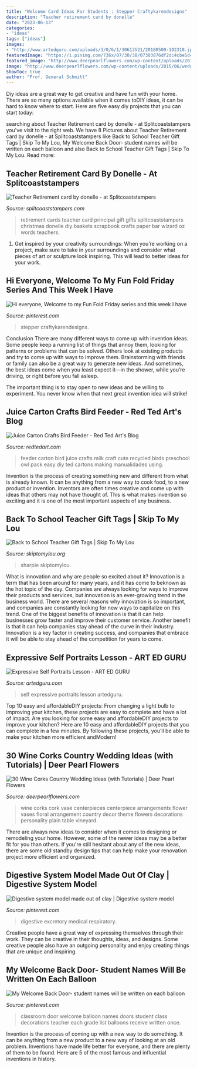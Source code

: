 ```yaml
---
title: "Welcome Card Ideas For Students : Stepper Craftykarendesigns"
description: "Teacher retirement card by donelle"
date: "2023-06-13"
categories:
- "ideas"
tags: ["ideas"]
images:
- "http://www.artedguru.com/uploads/3/0/6/1/30613521/20180509-102318.jpg"
featuredImage: "https://i.pinimg.com/736x/07/30/38/07303876df2dc4cbe5d4653761b92acd.jpg"
featured_image: "http://www.deerpearlflowers.com/wp-content/uploads/2015/06/wedding-centerpiece-with-some-wine-corks-in-the-vase.jpg"
image: "http://www.deerpearlflowers.com/wp-content/uploads/2015/06/wedding-centerpiece-with-some-wine-corks-in-the-vase.jpg"
ShowToc: true
author: "Prof. General Schmitt"
---
```



Diy ideas are a great way to get creative and have fun with your home. There are so many options available when it comes toDIY ideas, it can be hard to know where to start. Here are five easy diy projects that you can start today: 

	

		
searching about Teacher Retirement card by donelle - at Splitcoaststampers you've visit to the right web. We have 8 Pictures about Teacher Retirement card by donelle - at Splitcoaststampers like Back to School Teacher Gift Tags | Skip To My Lou, My Welcome Back Door- student names will be written on each balloon and also Back to School Teacher Gift Tags | Skip To My Lou. Read more:
		
    
## Teacher Retirement Card By Donelle - At Splitcoaststampers

<img loading=lazy src="http://images.splitcoaststampers.com/data/gallery/500/2010/05/17/DSC01742_by_donelle.JPG" onerror="this.onerror=null;this.src='https://tse3.mm.bing.net/th?id=OIP.JpaG1_E0kayF9KeZbGtzAQHaJ4&amp;pid=15.1';" alt="Teacher Retirement card by donelle - at Splitcoaststampers">

_Source: splitcoaststampers.com_

>retirement cards teacher card principal gift gifts splitcoaststampers christmas donelle diy baskets scrapbook crafts paper bar wizard oz words teachers. 

	

1. Get inspired by your creativity surroundings: When you’re working on a project, make sure to take in your surroundings and consider what pieces of art or sculpture look inspiring. This will lead to better ideas for your work.

    
## Hi Everyone, Welcome To My Fun Fold Friday Series And This Week I Have

<img loading=lazy src="https://i.pinimg.com/736x/50/7c/bc/507cbcb24c983438f2980e62544f8020.jpg" onerror="this.onerror=null;this.src='https://tse1.mm.bing.net/th?id=OIP.9OtLbBTZoraCxoZs0R-mpgHaD4&amp;pid=15.1';" alt="Hi everyone, Welcome to my Fun Fold Friday series and this week I have">

_Source: pinterest.com_

>stepper craftykarendesigns. 

	

Conclusion
There are many different ways to come up with invention ideas. Some people keep a running list of things that annoy them, looking for patterns or problems that can be solved. Others look at existing products and try to come up with ways to improve them.
 Brainstorming with friends or family can also be a great way to generate new ideas. And sometimes, the best ideas come when you least expect it—in the shower, while you’re driving, or right before you fall asleep.

The important thing is to stay open to new ideas and be willing to experiment. You never know when that next great invention idea will strike!

    
## Juice Carton Crafts Bird Feeder - Red Ted Art&#039;s Blog

<img loading=lazy src="http://www.redtedart.com/wp-content/uploads/2014/05/Juice-Carton-Crafts-Bird-Feeder.jpg" onerror="this.onerror=null;this.src='https://tse2.mm.bing.net/th?id=OIP.0i2zwC0mcKTTIvXL5pgorwHaLJ&amp;pid=15.1';" alt="Juice Carton Crafts Bird Feeder - Red Ted Art&#039;s Blog">

_Source: redtedart.com_

>feeder carton bird juice crafts milk craft cute recycled birds preschool owl pack easy diy ted cartons making manualidades using. 

	

Invention is the process of creating something new and different from what is already known. It can be anything from a new way to cook food, to a new product or invention. Inventors are often times creative and come up with ideas that others may not have thought of. This is what makes invention so exciting and it is one of the most important aspects of any business.

    
## Back To School Teacher Gift Tags | Skip To My Lou

<img loading=lazy src="http://www.skiptomylou.org/wp-content/uploads/2015/08/sharpie-marker-teacher-gift-1.jpg" onerror="this.onerror=null;this.src='https://tse4.mm.bing.net/th?id=OIP._ifbbpwNg3jfp5PvoOgmygHaLH&amp;pid=15.1';" alt="Back to School Teacher Gift Tags | Skip To My Lou">

_Source: skiptomylou.org_

>sharpie skiptomylou. 

	

What is innovation and why are people so excited about it?
Innovation is a term that has been around for many years, and it has come to beknown as the hot topic of the day. Companies are always looking for ways to improve their products and services, but innovation is an ever-growing trend in the business world. There are several reasons why innovation is so important, and companies are constantly looking for new ways to capitalize on this trend. One of the biggest benefits of innovation is that it can help businesses grow faster and improve their customer service. Another benefit is that it can help companies stay ahead of the curve in their industry. Innovation is a key factor in creating success, and companies that embrace it will be able to stay ahead of the competition for years to come.

    
## Expressive Self Portraits Lesson - ART ED GURU

<img loading=lazy src="http://www.artedguru.com/uploads/3/0/6/1/30613521/20180509-102318.jpg" onerror="this.onerror=null;this.src='https://tse1.mm.bing.net/th?id=OIP.F5zb0S2gJqi8GwdTNJbgfgHaK_&amp;pid=15.1';" alt="Expressive Self Portraits Lesson - ART ED GURU">

_Source: artedguru.com_

>self expressive portraits lesson artedguru. 

	

Top 10 easy and affordableDIY projects: From changing a light bulb to improving your kitchen, these projects are easy to complete and have a lot of impact.
Are you looking for some easy and affordableDIY projects to improve your kitchen? Here are 10 easy and affordableDIY projects that you can complete in a few minutes. By following these projects, you’ll be able to make your kitchen more efficient andModern!

    
## 30 Wine Corks Country Wedding Ideas (with Tutorials) | Deer Pearl Flowers

<img loading=lazy src="http://www.deerpearlflowers.com/wp-content/uploads/2015/06/wedding-centerpiece-with-some-wine-corks-in-the-vase.jpg" onerror="this.onerror=null;this.src='https://tse1.mm.bing.net/th?id=OIP.-UPtsnwDmNk9koSHhrbbUQHaLH&amp;pid=15.1';" alt="30 Wine Corks Country Wedding Ideas (with Tutorials) | Deer Pearl Flowers">

_Source: deerpearlflowers.com_

>wine corks cork vase centerpieces centerpiece arrangements flower vases floral arrangement country decor theme flowers decorations personality plain table vineyard. 

	

There are always new ideas to consider when it comes to designing or remodeling your home. However, some of the newer ideas may be a better fit for you than others. If you're still hesitant about any of the new ideas, there are some old standby design tips that can help make your renovation project more efficient and organized.

    
## Digestive System Model Made Out Of Clay | Digestive System Model

<img loading=lazy src="https://i.pinimg.com/736x/07/30/38/07303876df2dc4cbe5d4653761b92acd.jpg" onerror="this.onerror=null;this.src='https://tse2.mm.bing.net/th?id=OIP.ONSwvd-QFAIM2rhFwaSCWAHaJ8&amp;pid=15.1';" alt="Digestive system model made out of clay | Digestive system model">

_Source: pinterest.com_

>digestive excretory medical respiratory. 

	

Creative people have a great way of expressing themselves through their work. They can be creative in their thoughts, ideas, and designs. Some creative people also have an outgoing personality and enjoy creating things that are unique and inspiring.

    
## My Welcome Back Door- Student Names Will Be Written On Each Balloon

<img loading=lazy src="https://i.pinimg.com/736x/32/1a/7d/321a7ddec60c838c22aa7b120c8c84c8--balloons-names.jpg" onerror="this.onerror=null;this.src='https://tse3.mm.bing.net/th?id=OIP.eLg5J_rsgwnx5LZkRQ-ZCwHaJ3&amp;pid=15.1';" alt="My Welcome Back Door- student names will be written on each balloon">

_Source: pinterest.com_

>classroom door welcome balloon names doors student class decorations teacher each grade list balloons receive written once. 

	

Invention is the process of coming up with a new way to do something. It can be anything from a new product to a new way of looking at an old problem. Inventions have made life better for everyone, and there are plenty of them to be found. Here are 5 of the most famous and influential inventions in history.


